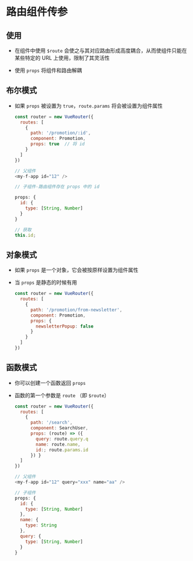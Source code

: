 # 路由组件传参

## 使用

- 在组件中使用 `$route` 会使之与其对应路由形成高度耦合，从而使组件只能在某些特定的 URL 上使用，限制了其灵活性

- 使用 `props` 将组件和路由解耦

## 布尔模式

- 如果 `props` 被设置为 `true`，`route.params` 将会被设置为组件属性

    ```js
    const router = new VueRouter({
      routes: [
        {
          path: '/promotion/:id',
          component: Promotion,
          props: true  // 将 id
        }
      ]
    })
    ```

    ```js
    // 父组件
    <my-f-app id="12" />
    ```

    ```js
    // 子组件-路由组件存在 props 中的 id

    props: {
      id: {
        type: [String, Number]
      }
    }

    // 获取
    this.id;
    ```

## 对象模式

- 如果 `props` 是一个对象，它会被按原样设置为组件属性

- 当 `props` 是静态的时候有用

    ```js
    const router = new VueRouter({
      routes: [
        {
          path: '/promotion/from-newsletter',
          component: Promotion,
          props: {
            newsletterPopup: false
          }
        }
      ]
    })
    ```

## 函数模式

- 你可以创建一个函数返回 `props`

- 函数的第一个参数是 `route` （即 `$route`）

    ```js
    const router = new VueRouter({
      routes: [
        {
          path: '/search',
          component: SearchUser,
          props: (route) => ({
            query: route.query.q
            name: route.name,
            id:; route.params.id
          }) }
      ]
    })
    ```

    ```js
    // 父组件
    <my-f-app id="12" query="xxx" name="aa" />
    ```

    ```js
    // 子组件
    props: {
      id: {
        type: [String, Number]
      },
      name: {
        type: String
      },
      query: {
        type: [String, Number]
      }
    }
    ```
